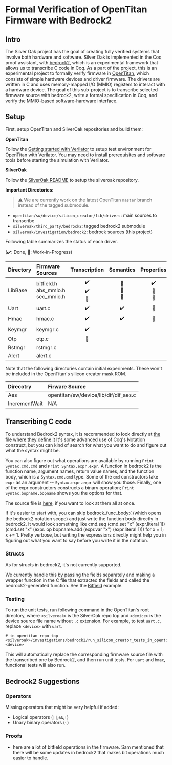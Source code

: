 # Formal Verification of OpenTitan Firmware with Bedrock2

## Intro

The Silver Oak project has the goal of creating fully verified systems that involve both hardware and software. Silver Oak is implemented in the Coq proof assistant, with [bedrock2](https://github.com/mit-plv/bedrock2), which is an experimental framework that allows us to transcribe C code in Coq.
As a part of the project, this is an experimental project to formally verify firmware in [OpenTitan](https://github.com/lowRISC/opentitan), which consists of simple hardware devices and driver firmware. The drivers are written in C and uses memory-mapped I/O (MMIO) registers to interact with a hardware device.
The goal of this sub-project is to transcribe selected firmware source with bedrock2, write a formal specification in Coq, and verify the MMIO-based software-hardware interface.

## Setup

First, setup OpenTitan and SilverOak repositories and build them:

**OpenTitan**

Follow the [Getting started with Verilator](https://docs.opentitan.org/doc/ug/getting_started_verilator/) to setup test environment for OpenTitan with Verilator.
You may need to install prerequisites and software tools before starting the simulation with Verilator.

**SilverOak**

Follow the [SilverOak README](https://github.com/project-oak/silveroak) to setup the silveroak repository.

**Important Directories:**

> :warning: We are currently work on the latest OpenTitan `master` branch instead of the tagged submodule.

* `opentitan/sw/device/silicon_creator/lib/drivers`: main sources to transcribe
* `silveroak/third_party/bedrock2`: tagged bedrock2 submodule
* `silveroak/investigation/bedrock2`: bedrock sources (this project)

Following table summarizes the status of each driver.

(:heavy_check_mark:: Done, :construction:: Work-in-Progress)

| Directory | Firmware Sources | Transcription | Semantics | Properties |
|:-----|:----|:--:|:--:|:--:|
| LibBase | bitfield.h <br> abs_mmio.h <br> sec_mmio.h | :heavy_check_mark: <br> :heavy_check_mark: <br> :construction: | :construction: <br> :construction: <br> :construction: | :heavy_check_mark: <br> :construction: <br> :construction: |
| Uart | uart.c | :heavy_check_mark: | :heavy_check_mark: | :construction: |
| Hmac | hmac.c | :heavy_check_mark: | :heavy_check_mark: | :construction: |
| Keymgr | keymgr.c | :heavy_check_mark: | | |
| Otp | otp.c | :construction: | | |
| Rstmgr | rstmgr.c ||||
| Alert| alert.c ||||

Note that the following directories contain initial experiments. These won't be included in the OpenTitan's silicon creator mask ROM.

| Direcotry | Firware Source |
| :------|:---|
| Aes | opentitan/sw/device/lib/dif/dif_aes.c |
| IncrementWait | N/A |

## Transcribing C code

To understand Bedrock2 syntax, it is recommended to look directly at [the file where they define it](https://github.com/mit-plv/bedrock2/blob/master/bedrock2/src/bedrock2/NotationsCustomEntry.v)
It's some advanced use of Coq's Notation construct, but you can kind of search for what you want to do and figure out what the syntax might be.

You can also figure out what operations are available by running `Print Syntax.cmd.cmd` and `Print Syntax.expr.expr`. A function in bedrock2 is the function name, argument names, return value names, and the function body, which is a `Syntax.cmd.cmd` type. Some of the `cmd` constructors take `expr` as an argument -- `Syntax.expr.expr` will show you those. Finally, one of the expr constructors constructs a binary operation; `Print Syntax.bopname.bopname` shows you the options for that.

The source file is [here](https://github.com/mit-plv/bedrock2/blob/master/bedrock2/src/bedrock2/Syntax.v), if you want to look at them all at once.


If it's easier to start with, you can skip bedrock_func_body:( (which opens the bedrock2 notation scope) and just write the function body directly in bedrock2. It would look something like cmd.seq (cmd.set "x" (expr.literal 1)) (cmd.set "x" (expr. op bopname.add (expr.var "x") (expr.literal 1))) for x = 1; x += 1. Pretty verbose, but writing the expressions directly might help you in figuring out what you want to say before you write it in the notation.


### Structs

As for structs in bedrock2, it's not currently supported.

We currently handle this by passing the fields separately and making a wrapper function in the C file that extracted the fields and called the bedrock2-generated function. See the [Bitfield](https://github.com/project-oak/silveroak/blob/0fb12e149f8af0c7bb71f9d428a5ef481e6dabdc/investigations/bedrock2/LibBase/Bitfield.v#L39) example.


### Testing

To run the unit tests, run following command in the OpenTitan's root directory, where `<silveroak>` is the SilverOak repo top and `<device>` is the device source file name without `.c` extension.
For example, to test `uart.c`, replace `<device>` with `uart`.

```
# in opentitan repo top
<silveroak>/investigations/bedrock2/run_silicon_creator_tests_in_opentitan.sh <device>
```

This will automatically replace the corresponding firmware source file with the transcribed one by Bedrock2, and then run unit tests.
For `uart` and `hmac`, functional tests will also run.


## Bedrock2 Suggestions

### Operators

Missing operators that might be very helpful if added:
* Logical operators (`||`,`&&`,`!`)
* Unary binary operators (`~`)

### Proofs

* here are a lot of bitfield operations in the firmware. Sam mentioned that there will be some updates in bedrock2 that makes bit operations much easier to handle.
